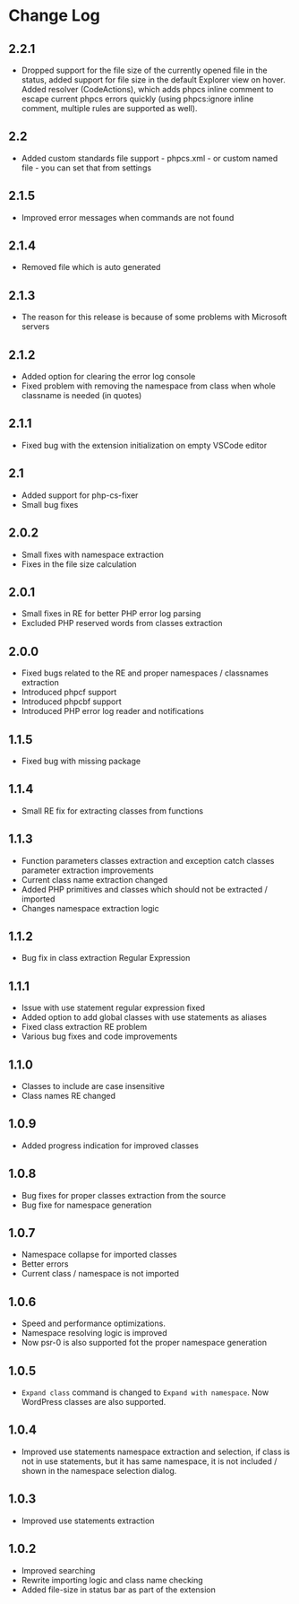 # Change Log

## 2.2.1
- Dropped support for the file size of the currently opened file in the status, added support for file size in the default Explorer view on hover. Added resolver (CodeActions), which adds phpcs inline comment to escape current phpcs errors quickly (using phpcs:ignore inline comment, multiple rules are supported as well).

## 2.2
- Added custom standards file support - phpcs.xml - or custom named file - you can set that from settings

## 2.1.5
- Improved error messages when commands are not found

## 2.1.4
- Removed file which is auto generated

## 2.1.3
- The reason for this release is because of some problems with Microsoft servers

## 2.1.2
- Added option for clearing the error log console
- Fixed problem with removing the namespace from class when whole classname is needed (in quotes)

## 2.1.1
- Fixed bug with the extension initialization on empty VSCode editor

## 2.1
- Added support for php-cs-fixer
- Small bug fixes

## 2.0.2
- Small fixes with namespace extraction
- Fixes in the file size calculation

## 2.0.1
- Small fixes in RE for better PHP error log parsing
- Excluded PHP reserved words from classes extraction

## 2.0.0
- Fixed bugs related to the RE and proper namespaces / classnames extraction
- Introduced phpcf support
- Introduced phpcbf support
- Introduced PHP error log reader and notifications

## 1.1.5
- Fixed bug with missing package

## 1.1.4
- Small RE fix for extracting classes from functions

## 1.1.3
- Function parameters classes extraction and exception catch classes parameter extraction improvements
- Current class name extraction changed
- Added PHP primitives and classes which should not be extracted / imported
- Changes namespace extraction logic

## 1.1.2
- Bug fix in class extraction Regular Expression
  
## 1.1.1
- Issue with use statement regular expression fixed
- Added option to add global classes with use statements as aliases
- Fixed class extraction RE problem
- Various bug fixes and code improvements
  
## 1.1.0
- Classes to include are case insensitive
- Class names RE changed

## 1.0.9
- Added progress indication for improved classes

## 1.0.8
- Bug fixes for proper classes extraction from the source
- Bug fixe for namespace generation

## 1.0.7
- Namespace collapse for imported classes
- Better errors
- Current class / namespace is not imported

## 1.0.6
- Speed and performance optimizations.
- Namespace resolving logic is improved
- Now psr-0 is also supported fot the proper namespace generation
  
## 1.0.5
- `Expand class` command is changed to `Expand with namespace`. Now WordPress classes are also supported.
  
## 1.0.4
- Improved use statements namespace extraction and selection, if class is not in use statements, but it has same namespace, it is not included / shown in the namespace selection dialog.
  
## 1.0.3
- Improved use statements extraction
  
## 1.0.2
- Improved searching
- Rewrite importing logic and class name checking
- Added file-size in status bar as part of the extension



